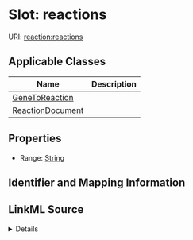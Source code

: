 # Slot: reactions

URI: [reaction:reactions](http://w3id.org/ontogpt/reaction/reactions)



<!-- no inheritance hierarchy -->




## Applicable Classes

| Name | Description |
| --- | --- |
[GeneToReaction](GeneToReaction.md) | 
[ReactionDocument](ReactionDocument.md) | 






## Properties

* Range: [String](String.md)







## Identifier and Mapping Information








## LinkML Source

<details>
```yaml
name: reactions
alias: reactions
domain_of:
- GeneToReaction
- ReactionDocument
range: string

```
</details>